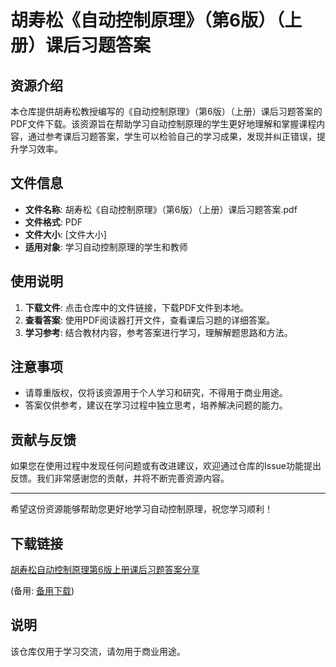 # 胡寿松《自动控制原理》（第6版）（上册）课后习题答案

## 资源介绍

本仓库提供胡寿松教授编写的《自动控制原理》（第6版）（上册）课后习题答案的PDF文件下载。该资源旨在帮助学习自动控制原理的学生更好地理解和掌握课程内容，通过参考课后习题答案，学生可以检验自己的学习成果，发现并纠正错误，提升学习效率。

## 文件信息

- **文件名称**: 胡寿松《自动控制原理》（第6版）（上册）课后习题答案.pdf
- **文件格式**: PDF
- **文件大小**: [文件大小]
- **适用对象**: 学习自动控制原理的学生和教师

## 使用说明

1. **下载文件**: 点击仓库中的文件链接，下载PDF文件到本地。
2. **查看答案**: 使用PDF阅读器打开文件，查看课后习题的详细答案。
3. **学习参考**: 结合教材内容，参考答案进行学习，理解解题思路和方法。

## 注意事项

- 请尊重版权，仅将该资源用于个人学习和研究，不得用于商业用途。
- 答案仅供参考，建议在学习过程中独立思考，培养解决问题的能力。

## 贡献与反馈

如果您在使用过程中发现任何问题或有改进建议，欢迎通过仓库的Issue功能提出反馈。我们非常感谢您的贡献，并将不断完善资源内容。

---

希望这份资源能够帮助您更好地学习自动控制原理，祝您学习顺利！

## 下载链接
[胡寿松自动控制原理第6版上册课后习题答案分享](https://pan.quark.cn/s/a75fbde1d874) 

(备用: [备用下载](https://pan.baidu.com/s/1CIsXkeeLuRFEC_LLnV73Vg?pwd=1234))

## 说明

该仓库仅用于学习交流，请勿用于商业用途。
